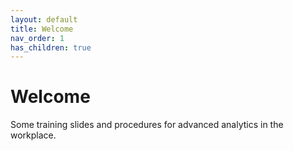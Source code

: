 ```yaml
---
layout: default
title: Welcome
nav_order: 1
has_children: true
---
```


# Welcome

Some training slides and procedures for advanced analytics in the workplace.